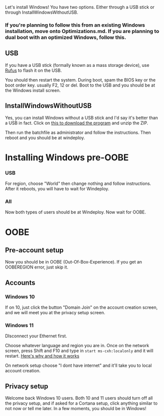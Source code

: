 Let's install Windows! You have two options. Either through a USB stick or through InstallWindowsWithoutUSB.

### If you're planning to follow this from an existing Windows installation, move onto Optimizations.md. If you are planning to dual boot with an optimized Windows, follow this.

## USB

If you have a USB stick (formally known as a mass storage device), use [Rufus](https://github.com/pbatard/rufus/releases/download/v4.5/rufus-4.5.exe) to flash it on the USB.

You should then restart the system. During boot, spam the BIOS key or the boot order key. usually F2, 12 or del. Boot to the USB and you should be at the Windows install screen.

## InstallWindowsWithoutUSB

Yes, you can install Windows without a USB stick and I'd say it's better than a USB in fact. Click on [this to download the program](https://github.com/iidanL/InstallWindowsWithoutUSB/archive/refs/heads/main.zip) and unzip the ZIP.

Then run the batchfile as administrator and follow the instructions. Then reboot and you should be at windeploy.

# Installing Windows pre-OOBE

### USB

For region, choose "World" then change nothing and follow instructions. After it reboots, you will have to wait for Windeploy. 

### All

Now both types of users should be at Windeploy. Now wait for OOBE.

# OOBE

## Pre-account setup

Now you should be in OOBE (Out-Of-Box-Experience).
If you get an OOBEREGION error, just skip it.

## Accounts

### Windows 10
If on 10, just click the button "Domain Join" on the account creation screen, and we will meet you at the privacy setup screen.

### Windows 11

DIsconnect your Ethernet first.

Choose whatever language and region you are in. Once on the network screen, press Shift and F10 and type in ```start ms-cxh:localonly``` and it will restart.
[Here's why and how it works](https://github.com/YoshiiShell/PC-Optimization/blob/main/Advanced%20discussions.md#start-ms-cxhlocalonly-how-does-it-work)

On network setup choose "I dont have internet" and it'll take you to local account creation.

## Privacy setup

Welcome back Windows 10 users. Both 10 and 11 users should turn off all the privacy setup, and if asked for a Cortana setup, click anything similar to not now or tell me later. In a few moments, you should be in Windows!
